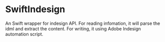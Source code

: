 # SwiftIndesign
An Swift wrapper for indesign API.
For reading infomation, it will parse the idml and extract the content.
For writing, it using Adobe Indesign automation script.
